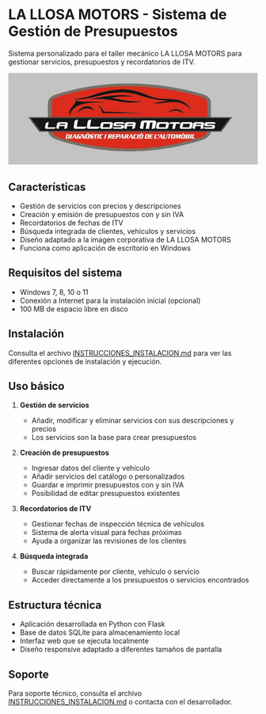 # LA LLOSA MOTORS - Sistema de Gestión de Presupuestos

Sistema personalizado para el taller mecánico LA LLOSA MOTORS para gestionar servicios, presupuestos y recordatorios de ITV.

![Logo LA LLOSA MOTORS](static/img/logo.jpg)

## Características

- Gestión de servicios con precios y descripciones
- Creación y emisión de presupuestos con y sin IVA
- Recordatorios de fechas de ITV
- Búsqueda integrada de clientes, vehículos y servicios
- Diseño adaptado a la imagen corporativa de LA LLOSA MOTORS
- Funciona como aplicación de escritorio en Windows

## Requisitos del sistema

- Windows 7, 8, 10 o 11
- Conexión a Internet para la instalación inicial (opcional)
- 100 MB de espacio libre en disco

## Instalación

Consulta el archivo [INSTRUCCIONES_INSTALACION.md](INSTRUCCIONES_INSTALACION.md) para ver las diferentes opciones de instalación y ejecución.

## Uso básico

1. **Gestión de servicios**
   - Añadir, modificar y eliminar servicios con sus descripciones y precios
   - Los servicios son la base para crear presupuestos

2. **Creación de presupuestos**
   - Ingresar datos del cliente y vehículo
   - Añadir servicios del catálogo o personalizados
   - Guardar e imprimir presupuestos con y sin IVA
   - Posibilidad de editar presupuestos existentes

3. **Recordatorios de ITV**
   - Gestionar fechas de inspección técnica de vehículos
   - Sistema de alerta visual para fechas próximas
   - Ayuda a organizar las revisiones de los clientes

4. **Búsqueda integrada**
   - Buscar rápidamente por cliente, vehículo o servicio
   - Acceder directamente a los presupuestos o servicios encontrados

## Estructura técnica

- Aplicación desarrollada en Python con Flask
- Base de datos SQLite para almacenamiento local
- Interfaz web que se ejecuta localmente
- Diseño responsive adaptado a diferentes tamaños de pantalla

## Soporte

Para soporte técnico, consulta el archivo [INSTRUCCIONES_INSTALACION.md](INSTRUCCIONES_INSTALACION.md) o contacta con el desarrollador.